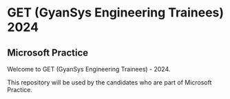 # GET (GyanSys Engineering Trainees) 2024

## Microsoft Practice

Welcome to GET (GyanSys Engineering Trainees) - 2024.  

This repository will be used by the candidates who are part of Microsoft Practice.

